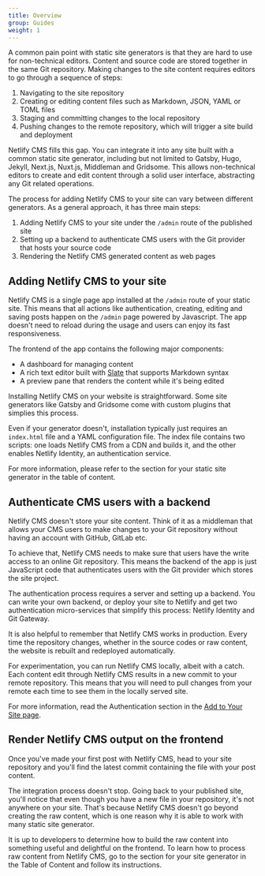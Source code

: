 ```yaml
---
title: Overview
group: Guides
weight: 1
---
```


A common pain point with static site generators is that they are hard to use for non-technical editors. Content and source code are stored together in the same Git repository. Making changes to the site content requires editors to go through a sequence of steps:

1. Navigating to the site repository
2. Creating or editing content files such as Markdown, JSON, YAML or TOML files
3. Staging and committing changes to the local repository
4. Pushing changes to the remote repository, which will trigger a site build and deployment

Netlify CMS fills this gap. You can integrate it into any site built with a common static site generator, including but not limited to Gatsby, Hugo, Jekyll, Next.js, Nuxt.js, Middleman and Gridsome. This allows non-technical editors to create and edit content through a solid user interface, abstracting any Git related operations.

The process for adding Netlify CMS to your site can vary between different generators. As a general approach, it has three main steps:

1. Adding Netlify CMS to your site under the `/admin` route of the published site
2. Setting up a backend to authenticate CMS users with the Git provider that hosts your source code
3. Rendering the Netlify CMS generated content as web pages

## Adding Netlify CMS to your site

Netlify CMS is a single page app installed at the `/admin` route of your static site. This means that all actions like authentication, creating, editing and saving posts happen on the `/admin` page powered by Javascript. The app doesn't need to reload during the usage and users can enjoy its fast responsiveness.

The frontend of the app contains the following major components:

- A dashboard for managing content
- A rich text editor built with [Slate](https://github.com/ianstormtaylor/slate) that supports Markdown syntax
- A preview pane that renders the content while it's being edited

Installing Netlify CMS on your website is straightforward. Some site generators like Gatsby and Gridsome come with custom plugins that simplies this process.

Even if your generator doesn't, installation typically just requires an `index.html` file and a YAML configuration file. The index file contains two scripts: one loads Netlify CMS from a CDN and builds it, and the other enables Netlify Identity, an authentication service.

For more information, please refer to the section for your static site generator in the table of content.

## Authenticate CMS users with a backend

Netlify CMS doesn't store your site content. Think of it as a middleman that allows your CMS users to make changes to your Git repository without having an account with GitHub, GitLab etc.

To achieve that, Netlify CMS needs to make sure that users have the write access to an online Git repository. This means the backend of the app is just JavaScript code that authenticates users with the Git provider which stores the site project.

The authentication process requires a server and setting up a backend. You can write your own backend, or deploy your site to Netlify and get two authentication micro-services that simplify this process: Netlify Identity and Git Gateway.

It is also helpful to remember that Netlify CMS works in production. Every time the repository changes, whether in the source codes or raw content, the website is rebuilt and redeployed automatically.

For experimentation, you can run Netlify CMS locally, albeit with a catch. Each content edit through Netlify CMS results in a new commit to your remote repository. This means that you will need to pull changes from your remote each time to see them in the locally served site.

For more information, read the Authentication section in the [Add to Your Site page](https://www.netlifycms.org/docs/add-to-your-site/).

## Render Netlify CMS output on the frontend

Once you've made your first post with Netlify CMS, head to your site repository and you'll find the latest commit containing the file with your post content.

The integration process doesn't stop. Going back to your published site, you'll notice that even though you have a new file in your repository, it's not anywhere on your site. That's because Netlify CMS doesn't go beyond creating the raw content, which is one reason why it is able to work with many static site generator.

It is up to developers to determine how to build the raw content into something useful and delightful on the frontend. To learn how to process raw content from Netlify CMS, go to the section for your site generator in the Table of Content and follow its instructions.
